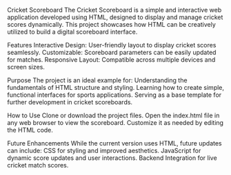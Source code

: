 Cricket Scoreboard
The Cricket Scoreboard is a simple and interactive web application developed using HTML, designed to display and manage cricket scores dynamically. This project showcases how HTML can be creatively utilized to build a digital scoreboard interface.

Features
Interactive Design: User-friendly layout to display cricket scores seamlessly.
Customizable: Scoreboard parameters can be easily updated for matches.
Responsive Layout: Compatible across multiple devices and screen sizes.

Purpose
The project is an ideal example for:
Understanding the fundamentals of HTML structure and styling.
Learning how to create simple, functional interfaces for sports applications.
Serving as a base template for further development in cricket scoreboards.

How to Use
Clone or download the project files.
Open the index.html file in any web browser to view the scoreboard.
Customize it as needed by editing the HTML code.

Future Enhancements
While the current version uses HTML, future updates can include:
CSS for styling and improved aesthetics.
JavaScript for dynamic score updates and user interactions.
Backend Integration for live cricket match scores.
